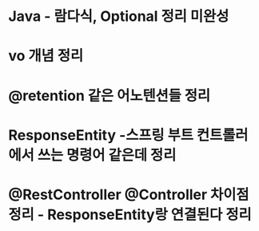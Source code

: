 # Java - 람다식, Optional 정리 미완성




# vo 개념 정리
# @retention 같은 어노텐션들 정리
# ResponseEntity -스프링 부트 컨트롤러에서 쓰는 명령어 같은데 정리
# @RestController @Controller 차이점 정리 - ResponseEntity랑 연결된다 정리
